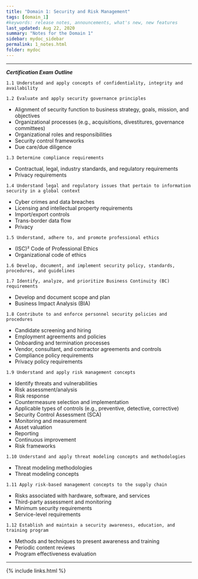 ```yaml
---
title: "Domain 1: Security and Risk Management"
tags: [domain_1]
#keywords: release notes, announcements, what's new, new features
last_updated: Aug 22, 2020
summary: "Notes for the Domain 1"
sidebar: mydoc_sidebar
permalink: 1_notes.html
folder: mydoc
---
```


------------------------------------------------------------------
**_Certification Exam Outline_**

`1.1 Understand and apply concepts of confidentiality, integrity and availability`

`1.2 Evaluate and apply security governance principles`
- Alignment of security function to business strategy, goals, mission, and objectives
- Organizational processes (e.g., acquisitions, divestitures, governance committees)
- Organizational roles and responsibilities
- Security control frameworks
- Due care/due diligence

`1.3 Determine compliance requirements`
- Contractual, legal, industry standards, and regulatory requirements
- Privacy requirements

`1.4 Understand legal and regulatory issues that pertain to information security in a global context`
- Cyber crimes and data breaches
- Licensing and intellectual property requirements
- Import/export controls
- Trans-border data flow
- Privacy

`1.5 Understand, adhere to, and promote professional ethics`
- (ISC)² Code of Professional Ethics
- Organizational code of ethics

`1.6 Develop, document, and implement security policy, standards, procedures, and guidelines`

`1.7 Identify, analyze, and prioritize Business Continuity (BC) requirements`

- Develop and document scope and plan
- Business Impact Analysis (BIA)

`1.8 Contribute to and enforce personnel security policies and procedures`
- Candidate screening and hiring
- Employment agreements and policies
- Onboarding and termination processes
- Vendor, consultant, and contractor agreements and controls
- Compliance policy requirements
- Privacy policy requirements

`1.9 Understand and apply risk management concepts`
- Identify threats and vulnerabilities
- Risk assessment/analysis
- Risk response
- Countermeasure selection and implementation
- Applicable types of controls (e.g., preventive, detective, corrective)
- Security Control Assessment (SCA)
- Monitoring and measurement
- Asset valuation
- Reporting
- Continuous improvement
- Risk frameworks

`1.10 Understand and apply threat modeling concepts and methodologies`
- Threat modeling methodologies
- Threat modeling concepts

`1.11 Apply risk-based management concepts to the supply chain`
- Risks associated with hardware, software, and services
- Third-party assessment and monitoring
- Minimum security requirements
- Service-level requirements

`1.12 Establish and maintain a security awareness, education, and training program`
- Methods and techniques to present awareness and training
- Periodic content reviews
- Program effectiveness evaluation

------------------------------------------------------------------

{% include links.html %}
